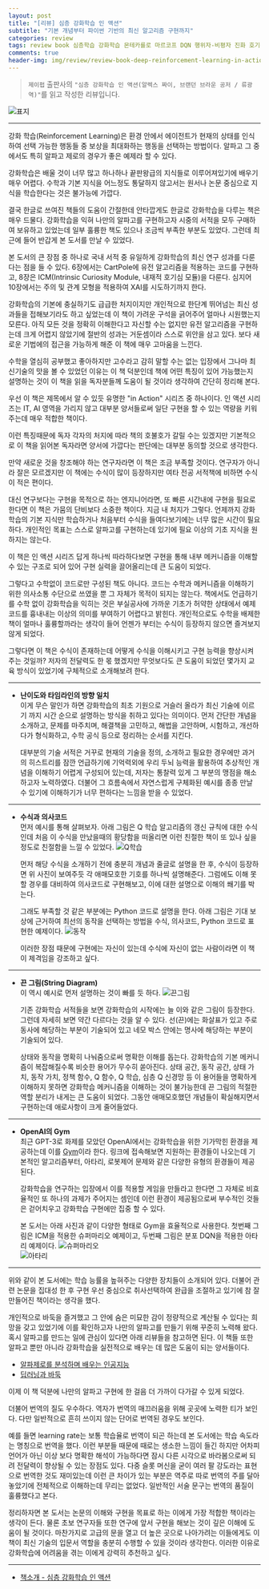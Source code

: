 ```yaml
---  
layout: post  
title: "[리뷰] 심층 강화학습 인 액션"  
subtitle: "기본 개념부터 파이썬 기반의 최신 알고리즘 구현까지"  
categories: review  
tags: review book 심층학습 강화학습 몬테카를로 마르코프 DQN 행위자-비평자 진화 호기심 다중에이전트 주의모형 관계모형 OpenAI Gym 
comments: true  
header-img: img/review/review-book-deep-reinforcement-learning-in-action-1.png
---  
```

  
> `제이펍` 출판사의 `"심층 강화학습 인 액션(알렉스 짜이, 브랜던 브라운 공저 / 류광 역)"`를 읽고 작성한 리뷰입니다.  

![표지](https://theorydb.github.io/assets/img/review/review-book-deep-reinforcement-learning-in-action-1.png)  

---

강화 학습(Reinforcement Learning)은 환경 안에서 에이전트가 현재의 상태를 인식하여 선택 가능한 행동들 중 보상을 최대화하는 행동을 선택하는 방법이다. 알파고 그 중에서도 특히 알파고 제로의 경우가 좋은 예제라 할 수 있다.

강화학습은 배울 것이 너무 많고 하나하나 끝판왕급의 지식들로 이루어져있기에 배우기 매우 어렵다. 수학과 기본 지식을 어느정도 통달하지 않고서는 원서나 논문 중심으로 지식을 학습한다는 것은 불가능에 가깝다. 

결국 한글로 쓰여진 책들의 도움이 간절한데 안타깝게도 한글로 강화학습을 다루는 책은 매우 드물다. 강화학습을 익혀 나만의 알파고를 구현하고자 시중의 서적을 모두 구매하여 보유하고 있었는데 일부 훌륭한 책도 있으나 조금씩 부족한 부분도 있었다. 그런데 최근에 들어 반갑게 본 도서를 만날 수 있었다.

본 도서의 큰 장점 중 하나로 국내 서적 중 유일하게 강화학습의 최신 연구 성과를 다룬다는 점을 들 수 있다. 6장에서는 CartPole에 유전 알고리즘을 적용하는 코드를 구현하고, 8장은 ICM(Intrinsic Curiosity Module, 내재적 호기심 모듈)을 다룬다. 심지어 10장에서는 주의 및 관계 모형을 적용하여 XAI를 시도하기까지 한다.

강화학습의 기본에 충실하기도 급급한 처지이지만 개인적으로 한단계 뛰어넘는 최신 성과들을 접해보기라도 하고 싶었는데 이 책이 가려운 구석을 긁어주어 얼마나 시원했는지 모른다. 아직 모든 것을 정확히 이해한다고 자신할 수는 없지만 유전 알고리즘을 구현하는데 크게 어렵지 않았기에 절반의 성과는 거둔셈이라 스스로 위안을 삼고 있다. 보다 새로운 기법에의 접근을 가능하게 해준 이 책에 매우 고마움을 느낀다.

수학을 열심히 공부했고 좋아하지만 고수라고 감히 말할 수는 없는 입장에서 그나마 최신기술의 맛을 볼 수 있었던 이유는 이 책 덕분인데 책에 어떤 특징이 있어 가능했는지 설명하는 것이 이 책을 읽을 독자분들께 도움이 될 것이라 생각하여 간단히 정리해 본다.

우선 이 책은 제목에서 알 수 있듯 유명한 "in Action" 시리즈 중 하나이다. 인 액션 시리즈는 IT, AI 영역을 가리지 않고 대부분 양서들로써 일단 구현을 할 수 있는 역량을 키워주는데 매우 적합한 책이다. 

이런 특징때문에 독자 각자의 처지에 따라 책의 호불호가 갈릴 수는 있겠지만 기본적으로 이 책을 읽어본 독자라면 양서에 가깝다는 판단에는 대부분 동의할 것으로 생각한다. 

만약 새로운 것을 창조해야 하는 연구자라면 이 책은 조금 부족할 것이다. 연구자가 아니라 잘은 모르겠지만 이 책에는 수식이 많이 등장하지만 여타 전공 서적책에 비하면 수식이 적은 편이다. 

대신 연구보다는 구현을 목적으로 하는 엔지니어라면, 또 빠른 시간내에 구현을 필요로 한다면 이 책은 가뭄의 단비보다 소중한 책이다. 지금 내 처지가 그렇다. 언제까지 강화학습의 기본 지식만 학습하거나 처음부터 수식을 들여다보기에는 너무 많은 시간이 필요하다. 개인적인 목표는 스스로 알파고를 구현하는데 있기에 필요 이상의 기초 지식을 원하지는 않는다.

이 책은 인 액션 시리즈 답게 하나씩 따라하다보면 구현을 통해 내부 메커니즘을 이해할 수 있는 구조로 되어 있어 구현 실력을 끌어올리는데 큰 도움이 되었다. 

그렇다고 수학없이 코드로만 구성된 책도 아니다. 코드는 수학과 메커니즘을 이해하기 위한 의사소통 수단으로 쓰였을 뿐 그 자체가 목적이 되지는 않는다. 책에서도 언급하기를 수학 없이 강화학습을 익히는 것은 부실공사에 가까운 기초가 허약한 상태에서 예제 코드를 흉내내는 이상의 의미를 부여하기 어렵다고 밝힌다. 개인적으로도 수학을 배제한 책이 얼마나 훌륭할까라는 생각이 들어 언젠가 부터는 수식이 등장하지 않으면 즐겨보지 않게 되었다.

그렇다면 이 책은 수식이 존재하는데 어떻게 수식을 이해시키고 구현 능력을 향상시켜 주는 것일까? 저자의 전달력도 한 몫 했겠지만 무엇보다도 큰 도움이 되었던 몇가지 교육 방식이 있었기에 구체적으로 소개해보려 한다. 

---

* __난이도와 타임라인의 방향 일치__  
  이게 무슨 말인가 하면 강화학습의 최초 기원으로 거슬러 올라가 최신 기술에 이르기 까지 시간 순으로 설명하는 방식을 취하고 있다는 의미이다. 먼저 간단한 개념을 소개하고, 문제를 마주치며, 해결책을 고민하고, 해법을 고안하며, 시험하고, 개선하다가 형식화하고, 수학 공식 등으로 정리하는 순서를 지킨다. 

  대부분의 기술 서적은 거꾸로 현재의 기술을 정의, 소개하고 필요한 경우에만 과거의 히스트리를 잠깐 언급하기에 기억력외에 우리 두뇌 능력을 활용하여 추상적인 개념을 이해하기 어렵게 구성되어 있는데, 저자는 통찰력 있게 그 부분의 맹점을 해소하고자 노력하였다. 더불어 그 흐름속에서 자연스럽게 구체화된 예시를 종종 만날 수 있기에 이해하기가 너무 편하다는 느낌을 받을 수 있었다.

---

* __수식과 의사코드__  
  먼저 예시를 통해 살펴보자. 아래 그림은 Q 학습 알고리즘의 갱신 규칙에 대한 수식인데 처음 이 수식을 만났을때의 황당함을 떠올리면 이런 친절한 책이 또 있나 싶을 정도로 친절함을 느낄 수 있었다.
  ![Q학습](https://theorydb.github.io/assets/img/review/review-book-deep-reinforcement-learning-in-action-2.png)  
  
  먼저 해당 수식을 소개하기 전에 충분히 개념과 줄글로 설명을 한 후, 수식이 등장하면 위 사진이 보여주듯 각 애매모호한 기호를 하나씩 설명해준다. 그럼에도 이해 못할 경우를 대비하여 의사코드로 구현해보고, 이에 대한 설명으로 이해의 쐐기를 박는다.

  그래도 부족할 것 같은 부분에는 Python 코드로 설명을 한다. 아래 그림은 기대 보상에 근거하여 최선의 동작을 선택하는 방법을 수식, 의사코드, Python 코드로 표현한 예제이다.
  ![동작](https://theorydb.github.io/assets/img/review/review-book-deep-reinforcement-learning-in-action-3.png)  

  이러한 장점 때문에 구현에는 자신이 있는데 수식에 자신이 없는 사람이라면 이 책이 제격임을 강조하고 싶다.

---

* __끈 그림(String Diagram)__  
  이 역시 예시로 먼저 설명하는 것이 빠를 듯 하다. 
  ![끈그림](https://theorydb.github.io/assets/img/review/review-book-deep-reinforcement-learning-in-action-4.png)  

  기존 강화학습 서적들을 보면 강화학습의 시작에는 늘 이와 같은 그림이 등장한다. 그런데 자세히 보면 약간 다르다는 것을 알 수 있다. 선(끈)에는 화살표가 있고 주로 동사에 해당하는 부분이 기술되어 있고 네모 박스 안에는 명사에 해당하는 부분이 기술되어 있다.

  상태와 동작을 명확히 나눠줌으로써 명확한 이해를 돕는다. 강화학습의 기본 메커니즘이 복잡해질수록 비슷한 용어가 무수히 쏟아진다. 상태 공간, 동작 공간, 상태 가치, 동작 가치, 정책 함수, Q 함수, Q 학습, 심층 Q 신경망 등 이 용어들을 명확하게 이해하지 못하면 강화학습 메커니즘을 이해하는 것이 불가능한데 끈 그림의 적절한 역할 분리가 내게는 큰 도움이 되었다. 그동안 애매모호했던 개념들이 확실해지면서 구현하는데 애로사항이 크게 줄어들었다.

---

* __OpenAI의 Gym__  
  최근 GPT-3로 화제를 모았던 OpenAI에서는 강화학습을 위한 기가막힌 환경을 제공하는데 이를 [Gym](http://gym.openai.com/envs/#classic_control)이라 한다. 링크에 접속해보면 지원하는 환경들이 나오는데 기본적인 알고리즘부터, 아타리, 로봇제어 문제와 같은 다양한 유형의 환경들이 제공된다.

  강화학습을 연구하는 입장에서 이를 적용할 게임을 만들라고 한다면 그 자체로 비효율적인 또 하나의 과제가 주어지는 셈인데 이런 환경이 제공됨으로써 부수적인 것들은 걷어치우고 강화학습 구현에만 집중 할 수 있다. 

  본 도서는 아래 사진과 같이 다양한 형태로 Gym을 효율적으로 사용한다. 첫번째 그림은 ICM을 적용한 슈퍼마리오 예제이고, 두번째 그림은 분포 DQN을 적용한 아타리 예제이다.
  ![슈퍼마리오](https://theorydb.github.io/assets/img/review/review-book-deep-reinforcement-learning-in-action-5.png)  
  ![아타리](https://theorydb.github.io/assets/img/review/review-book-deep-reinforcement-learning-in-action-7.png)  

---

위와 같이 본 도서에는 학습 능률을 높혀주는 다양한 장치들이 소개되어 있다. 더불어 관련 논문을 집대성 한 후 구현 우선 중심으로 취사선택하여 완급을 조절하고 있기에 참 잘 만들어진 책이라는 생각을 했다. 

개인적으로 바둑을 즐겨했고 그 안에 숨은 미묘한 감이 정량적으로 계산될 수 있다는 희망을 갖고 있었기에 이를 확인하고자 나만의 알파고를 만들기 위해 꾸준히 노력해 왔다. 혹시 알파고를 만드는 일에 관심이 있다면 아래 리뷰들을 참고하면 된다. 이 책들 또한 알파고 뿐만 아니라 강화학습을 실전적으로 배우는 데 많은 도움이 되는 양서들이다.
* [알파제로를 분석하며 배우는 인공지능](https://theorydb.github.io/review/2020/01/17/review-book-alphazero/)
* [딥러닝과 바둑](https://theorydb.github.io/review/2020/07/05/review-book-dl-and-go/)

이제 이 책 덕분에 나만의 알파고 구현에 한 걸음 더 가까이 다가갈 수 있게 되었다. 

더불어 번역의 질도 우수하다. 역자가 번역의 매끄러움을 위해 곳곳에 노력한 티가 보인다. 다만 일반적으로 흔히 쓰이지 않는 단어로 번역된 경우도 보인다. 

예를 들면 learning rate는 보통 학습율로 번역이 되곤 하는데 본 도서에는 학습 속도라는 명칭으로 번역을 했다. 이런 부분들 때문에 때로는 생소한 느낌이 들긴 하지만 어차피 언어가 아닌 이상 보다 명확한 해석이 가능하다면 잠시 다른 시각으로 바라봄으로써 되려 전달력이 향상될 수 있는 장점도 있다. 다중 슬롯 머신을 굳이 여러 팔 강도라는 표현으로 번역한 것도 재미있는데 이런 큰 차이가 있는 부분은 역주로 따로 번역의 주를 달아놓았기에 전체적으로 이해하는데 무리는 없었다. 일반적인 서술 문구는 번역의 품질이 훌륭했다고 본다.

정리하자면 본 도서는 논문의 이해와 구현을 목표로 하는 이에게 가장 적합한 책이라는 생각이 든다. 물론 초보 연구자들 또한 연구에 앞서 구현을 해보는 것이 깊은 이해에 도움이 될 것이다. 마찬가지로 고급의 문을 열고 더 높은 곳으로 나아가려는 이들에게도 이 책이 최신 기술의 입문서 역할을 충분히 수행할 수 있을 것이라 생각한다. 이러한 이유로 강화학습에 어려움을 겪는 이에게 강력히 추천하고 싶다.



---

* [책소개 - 심층 강화학습 인 액션](http://www.yes24.com/Product/Goods/94883164)
